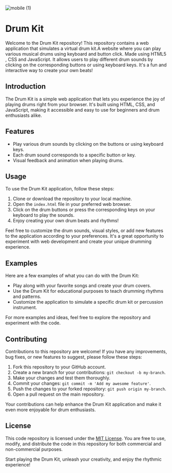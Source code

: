 
![mobile (1)](https://github.com/AKABharat/Drum-Kit/assets/107737002/9e0c0398-4cbf-48c6-a2de-a95d16bed1f0)

# Drum Kit

Welcome to the Drum Kit repository! This repository contains a web application that simulates a virtual drum kit.A website where you can play various musical drums using keyboard and button click. Made using HTML5 , CSS and JavaScript. It allows users to play different drum sounds by clicking on the corresponding buttons or using keyboard keys. It's a fun and interactive way to create your own beats!

## Introduction

The Drum Kit is a simple web application that lets you experience the joy of playing drums right from your browser. It's built using HTML, CSS, and JavaScript, making it accessible and easy to use for beginners and drum enthusiasts alike.

## Features

- Play various drum sounds by clicking on the buttons or using keyboard keys.
- Each drum sound corresponds to a specific button or key.
- Visual feedback and animation when playing drums.

## Usage

To use the Drum Kit application, follow these steps:

1. Clone or download the repository to your local machine.
2. Open the `index.html` file in your preferred web browser.
3. Click on the drum buttons or press the corresponding keys on your keyboard to play the sounds.
4. Enjoy creating your own drum beats and rhythms!

Feel free to customize the drum sounds, visual styles, or add new features to the application according to your preferences. It's a great opportunity to experiment with web development and create your unique drumming experience.

## Examples

Here are a few examples of what you can do with the Drum Kit:

- Play along with your favorite songs and create your drum covers.
- Use the Drum Kit for educational purposes to teach drumming rhythms and patterns.
- Customize the application to simulate a specific drum kit or percussion instrument.

For more examples and ideas, feel free to explore the repository and experiment with the code.

## Contributing

Contributions to this repository are welcome! If you have any improvements, bug fixes, or new features to suggest, please follow these steps:

1. Fork this repository to your GitHub account.
2. Create a new branch for your contributions: `git checkout -b my-branch`.
3. Make your changes and test them thoroughly.
4. Commit your changes: `git commit -m 'Add my awesome feature'`.
5. Push the changes to your forked repository: `git push origin my-branch`.
6. Open a pull request on the main repository.

Your contributions can help enhance the Drum Kit application and make it even more enjoyable for drum enthusiasts.

## License

This code repository is licensed under the [MIT License](LICENSE). You are free to use, modify, and distribute the code in this repository for both commercial and non-commercial purposes.

Start playing the Drum Kit, unleash your creativity, and enjoy the rhythmic experience!

